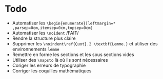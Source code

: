 # Todo

- Automatiser les `\begin{enumerate}[leftmargin=* ,parsep=0cm,itemsep=0cm,topsep=0cm]`
- Automatiser les `\noident` /FAIT/
- Rendre la structure plus claire
- Supprimer les `\noindent\ref{Quot}.2 \textbf{Lemme.}` et utiliser des environnements `lemme`
- Remettre en forme les sections et les sous sections vides
- Utiliser des `\mapsto` là où ils sont nécessaires
- Coriger les erreurs de typographie
- Corriger les coquilles mathématiques
